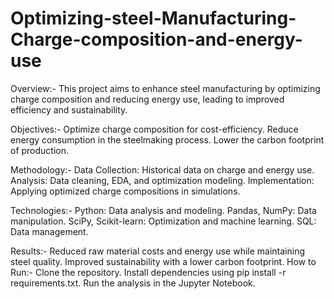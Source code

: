 # Optimizing-steel-Manufacturing-Charge-composition-and-energy-use

Overview:-
This project aims to enhance steel manufacturing by optimizing charge composition and reducing energy use, leading to improved efficiency and sustainability.

Objectives:-
Optimize charge composition for cost-efficiency.
Reduce energy consumption in the steelmaking process.
Lower the carbon footprint of production.

Methodology:-
Data Collection: Historical data on charge and energy use.
Analysis: Data cleaning, EDA, and optimization modeling.
Implementation: Applying optimized charge compositions in simulations.

Technologies:-
Python: Data analysis and modeling.
Pandas, NumPy: Data manipulation.
SciPy, Scikit-learn: Optimization and machine learning.
SQL: Data management.

Results:-
Reduced raw material costs and energy use while maintaining steel quality.
Improved sustainability with a lower carbon footprint.
How to Run:-
Clone the repository.
Install dependencies using pip install -r requirements.txt.
Run the analysis in the Jupyter Notebook.
